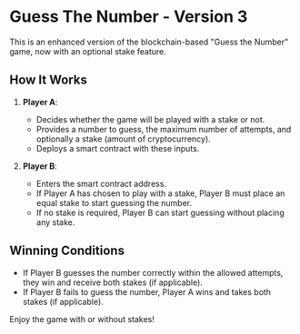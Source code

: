 # Guess The Number - Version 3

This is an enhanced version of the blockchain-based "Guess the Number" game, now with an optional stake feature.

## How It Works

1. **Player A**:
    - Decides whether the game will be played with a stake or not.
    - Provides a number to guess, the maximum number of attempts, and optionally a stake (amount of cryptocurrency).
    - Deploys a smart contract with these inputs.

2. **Player B**:
    - Enters the smart contract address.
    - If Player A has chosen to play with a stake, Player B must place an equal stake to start guessing the number.
    - If no stake is required, Player B can start guessing without placing any stake.

## Winning Conditions
- If Player B guesses the number correctly within the allowed attempts, they win and receive both stakes (if applicable).
- If Player B fails to guess the number, Player A wins and takes both stakes (if applicable).

Enjoy the game with or without stakes!  